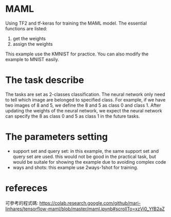 MAML
==
Using TF2 and tf-keras for training the MAML model.
The essential functions are listed:
1. get the weights
2. assign the weights

This example use the KMNIST for practice. You can also modify the example to MNIST easily.

# The task describe
The tasks are set as 2-classes classification. The neural network only need to tell which image are belonged to specified class. For example, if we have two images of 8 and 5, we define the 8 and 5 as class 0 and class 1. After updating the weights of the neural network, we expect the neural network can specify the 8 as class 0 and 5 as class 1 in the future tasks. 

# The parameters setting
* support set and query set: in this example, the same support set and query set are used. this would not be good in the practical task, but would be suitale for showing the example due to avoiding complex code
* ways and shots: this example use 2ways-1shot for training.

# refereces
可參考的程式碼: https://colab.research.google.com/github/mari-linhares/tensorflow-maml/blob/master/maml.ipynb#scrollTo=xzVi0_YfB2aZ